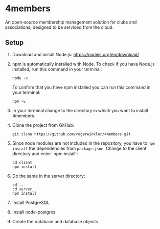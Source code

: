 # 4members
An open-source membership management solution for clubs and associations, designed to be serviced
from the cloud.

## Setup
1. Download and install Node.js: https://nodejs.org/en/download/
2. npm is automatically installed with Node. To check if you have Node.js installed, 
    run this command in your terminal:
    
    ```
    node -v
    ```
    
    To confirm that you have npm installed you can run this command in your terminal:
    
    ```
    npm -v
    ```

3. In your terminal change to the directory in which you want to install 4members. 
4. Clone the project from GitHub:

    ```
    git clone https://github.com/rogerwinkler/4members.git
    ```
    
5. Since node modules are not included in the repository, you have to `npm install` the
dependencies from `package.json`. Change to the client directory and enter `npm install':

    ```
    cd client
    npm install
    ```
    
6. Do the same in the server directory:

    ```
    cd ..
    cd server
    npm install
    ```
 
 7. Install PostgreSQL
 
 8. Install node-postgres
 
 9. Create the database and database objects 
